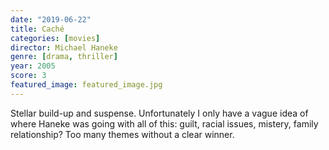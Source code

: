 ```yaml
---
date: "2019-06-22"
title: Caché
categories: [movies]
director: Michael Haneke
genre: [drama, thriller]
year: 2005
score: 3
featured_image: featured_image.jpg
---
```


Stellar build-up and suspense. Unfortunately I only have a vague idea of where Haneke was going with all of this: guilt, racial issues, mistery, family relationship? Too many themes without a clear winner.

